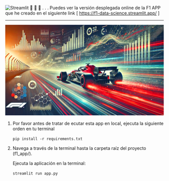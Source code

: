 ![Streamlit](https://img.shields.io/badge/Streamlit-red) 💨 💨 💨 . . .  Puedes ver la versión desplegada online de la F1 APP que he creado en el siguiente link [ https://f1-data-science.streamlit.app/ ]

---

![Fondo F1](images/fondoF1.jpg)

01. Por favor antes de tratar de ecutar esta app en local, ejecuta la siguiente orden en tu terminal

    `pip install -r requirements.txt`

02. Navega a través de la terminal hasta la carpeta raíz del proyecto (f1_app/).

    Ejecuta la aplicación en la terminal:

    `streamlit run app.py`
